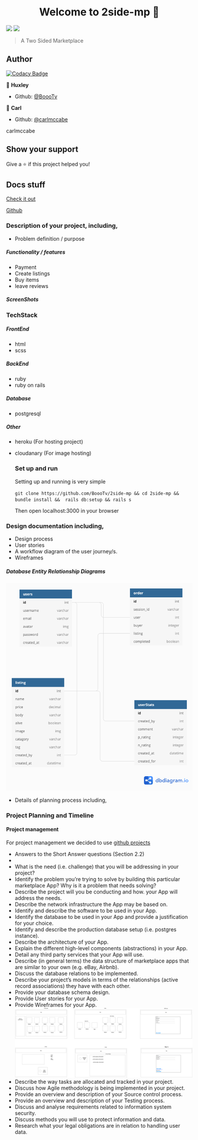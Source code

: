 <h1 align="center">Welcome to 2side-mp 👋</h1>
<p>
  <img src="https://img.shields.io/github/issues/BoooTv/2side-mp?style=for-the-badge" />
  <img src="https://img.shields.io/twitter/url/https/github.com/BoooTv/2side-mp?style=for-the-badge"/>
</p>

> A Two Sided Marketplace

## Author

[![Codacy Badge](https://api.codacy.com/project/badge/Grade/18bc4e7a77fc44c2869c9d27e98d4bcd)](https://app.codacy.com/app/huxhales/2side-mp?utm_source=github.com&utm_medium=referral&utm_content=BoooTv/2side-mp&utm_campaign=Badge_Grade_Dashboard)

👤 **Huxley**

- Github: [@BoooTv](https://github.com/BoooTv)

👤 **Carl**

- Github: [@carlmccabe](https://github.com/carlmccabe)

carlmccabe

## Show your support

Give a ⭐️ if this project helped you!

## Docs stuff

[Check it out](https://codemp-ca.herokuapp.com/)

[Github](https://github.com/BoooTv/2side-mp)

 ### Description of your project, including,
- Problem definition / purpose
##### Functionality / features
- Payment
- Create listings
- Buy items
- leave reviews


##### ScreenShots


### TechStack
##### FrontEnd
- html
- scss
##### BackEnd
- ruby
- ruby on rails
##### Database
- postgresql
##### Other
- heroku (For hosting project)
- cloudanary (For image hosting)
    
    
  ### Set up and run  
  Setting up and running is very simple
    
    `
    git clone https://github.com/BoooTv/2side-mp &&
    cd 2side-mp &&
    bundle install && 
    rails db:setup &&
    rails s
    `
    
  Then open localhost:3000 in your browser
    
    
 ### Design documentation including,
- Design process
- User stories
- A workflow diagram of the user journey/s.
- Wireframes
 ##### Database Entity Relationship Diagrams
![database](docs/2sidemp.png?raw=true "Database diagram")
- Details of planning process including,

### Project Planning and Timeline

#### Project management
For project management we decided to use [github projects](https://github.com/BoooTv/2side-mp/projects/1)


- Answers to the Short Answer questions (Section 2.2)
-
- What is the need (i.e. challenge) that you will be addressing in your project?
- Identify the problem you’re trying to solve by building this particular marketplace App? Why is it a problem that needs solving?
- Describe the project will you be conducting and how. your App will address the needs.
- Describe the network infrastructure the App may be based on.
- Identify and describe the software to be used in your App.
- Identify the database to be used in your App and provide a justification for your choice.
- Identify and describe the production database setup (i.e. postgres instance).
- Describe the architecture of your App.
- Explain the different high-level components (abstractions) in your App.
- Detail any third party services that your App will use.
- Describe (in general terms) the data structure of marketplace apps that are similar to your own (e.g. eBay, Airbnb).
- Discuss the database relations to be implemented.
- Describe your project’s models in terms of the relationships (active record associations) they have with each other.
- Provide your database schema design.
- Provide User stories for your App.
- Provide Wireframes for your App.
![Wireframe](docs/Wireframe.png "Wireframe")
- Describe the way tasks are allocated and tracked in your project.
- Discuss how Agile methodology is being implemented in your project.
- Provide an overview and description of your Source control process.
- Provide an overview and description of your Testing process.
- Discuss and analyse requirements related to information system security.
- Discuss methods you will use to protect information and data.
- Research what your legal obligations are in relation to handling user data.
